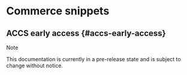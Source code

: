 # Commerce snippets

## ACCS early access {#accs-early-access}

>[!NOTE]
>
>This documentation is currently in a pre-release state and is subject to change without notice.
